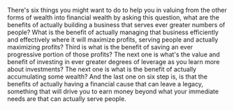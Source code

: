  There's six things you might want to do to help you in valuing from the other forms of wealth into financial wealth by asking this question, what are the benefits of actually building a business that serves ever greater numbers of people? What is the benefit of actually managing that business efficiently and effectively where it will maximize profits, serving people and actually maximizing profits? Third is what is the benefit of saving an ever progressive portion of those profits? The next one is what's the value and benefit of investing in ever greater degrees of leverage as you learn more about investments? The next one is what is the benefit of actually accumulating some wealth? And the last one on six step is, is that the benefits of actually having a financial cause that can leave a legacy, something that will drive you to earn money beyond what your immediate needs are that can actually serve people.